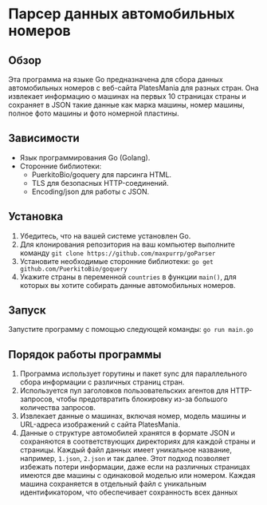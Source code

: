 # Парсер данных автомобильных номеров

## Обзор
Эта программа на языке Go предназначена для сбора данных автомобильных номеров с веб-сайта PlatesMania для разных стран. Она извлекает информацию о машинах на первых 10 страницах страны и сохраняет в JSON такие данные как марка машины, номер машины, полное фото машины и фото номерной пластины.

## Зависимости
- Язык программирования Go (Golang).
- Сторонние библиотеки:
  - PuerkitoBio/goquery для парсинга HTML.
  - TLS для безопасных HTTP-соединений.
  - Encoding/json для работы с JSON.

## Установка
1. Убедитесь, что на вашей системе установлен Go.
2. Для клонирования репозитория на ваш компьютер выполните команду ```git clone https://github.com/maxpurrp/goParser```
3. Установите необходимые сторонние библиотеки:
    ```go get github.com/PuerkitoBio/goquery```
4. Укажите страны в переменной `countries` в функции `main()`, для которых вы хотите собирать данные автомобильных номеров.

## Запуск
Запустите программу с помощью следующей команды:
```go run main.go```

## Порядок работы программы
1. Программа использует горутины и пакет sync для параллельного сбора информации с различных страниц стран.
2. Используется пул заголовков пользовательских агентов для HTTP-запросов, чтобы предотвратить блокировку из-за большого количества запросов.
3.  Извлекает данные о машинах, включая номер, модель машины и URL-адреса изображений с сайта PlatesMania.
4. Данные о структуре автомобилей хранятся в формате JSON и сохраняются в соответствующих директориях для каждой страны и страницы. Каждый файл данных имеет уникальное название, например, `1.json`, `2.json` и так далее. Этот подход позволяет избежать потери информации, даже если на различных страницах имеются две  машины c одинаковой моделью или номером. Каждая машина сохраняется в отдельный файл с уникальным идентификатором, что обеспечивает сохранность всех данных
